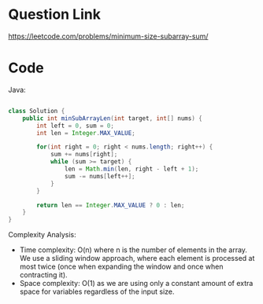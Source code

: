 # Question Link
https://leetcode.com/problems/minimum-size-subarray-sum/

# Code

Java:

```java

class Solution {
    public int minSubArrayLen(int target, int[] nums) {
        int left = 0, sum = 0;
        int len = Integer.MAX_VALUE;

        for(int right = 0; right < nums.length; right++) {
            sum += nums[right];
            while (sum >= target) {
                len = Math.min(len, right - left + 1);
                sum -= nums[left++];
            }
        }

        return len == Integer.MAX_VALUE ? 0 : len;
    }
}
```

Complexity Analysis:
- Time complexity: O(n) where n is the number of elements in the array. We use a sliding window approach, where each element is processed at most twice (once when expanding the window and once when contracting it).
- Space complexity: O(1) as we are using only a constant amount of extra space for variables regardless of the input size.

